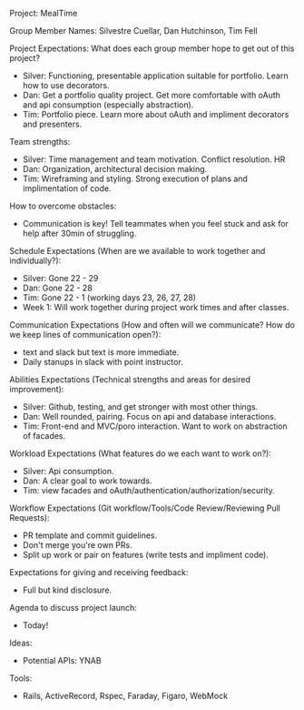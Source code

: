 Project: MealTime 

Group Member Names: Silvestre Cuellar, Dan Hutchinson, Tim Fell

Project Expectations: What does each group member hope to get out of this project?
  - Silver: Functioning, presentable application suitable for portfolio. Learn how to use decorators.
  - Dan: Get a portfolio quality project. Get more comfortable with oAuth and api consumption (especially abstraction).
  - Tim: Portfolio piece. Learn more about oAuth and impliment decorators and presenters.

Team strengths:
  - Silver: Time management and team motivation. Conflict resolution. HR
  - Dan: Organization, architectural decision making.
  - Tim: Wireframing and styling. Strong execution of plans and implimentation of code.

How to overcome obstacles:
  - Communication is key! Tell teammates when you feel stuck and ask for help after 30min of struggling.

Schedule Expectations (When are we available to work together and individually?):
  - Silver: Gone 22 - 29
  - Dan: Gone 22 - 28
  - Tim: Gone 22 - 1 (working days 23, 26, 27, 28)
  - Week 1: Will work together during project work times and after classes.

Communication Expectations (How and often will we communicate? How do we keep lines of communication open?):
  - text and slack but text is more immediate.
  - Daily stanups in slack with point instructor.

Abilities Expectations (Technical strengths and areas for desired improvement):
  - Silver: Github, testing, and get stronger with most other things.
  - Dan: Well rounded, pairing. Focus on api and database interactions.
  - Tim: Front-end and MVC/poro interaction. Want to work on abstraction of facades.

Workload Expectations (What features do we each want to work on?):
  - Silver: Api consumption.
  - Dan: A clear goal to work towards.
  - Tim: view facades and oAuth/authentication/authorization/security.

Workflow Expectations (Git workflow/Tools/Code Review/Reviewing Pull Requests):
  - PR template and commit guidelines.
  - Don't merge you're own PRs.
  - Split up work or pair on features (write tests and impliment code).

Expectations for giving and receiving feedback:
  - Full but kind disclosure.

Agenda to discuss project launch:
  - Today!

Ideas:
  - Potential APIs: YNAB

Tools:
  - Rails, ActiveRecord, Rspec, Faraday, Figaro, WebMock
